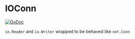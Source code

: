 # IOConn

[![GoDoc](https://godoc.org/github.com/payfazz/ioconn?status.svg)](https://godoc.org/github.com/payfazz/ioconn)

`io.Reader` and `io.Writer` wrapped to be behaved like `net.Conn`
